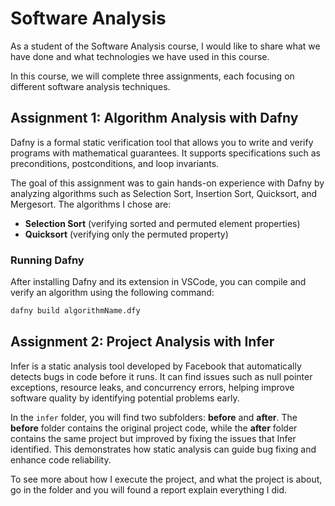 # Software Analysis

As a student of the Software Analysis course, I would like to share what we have done and what technologies we have used in this course.  

In this course, we will complete three assignments, each focusing on different software analysis techniques.

## Assignment 1: Algorithm Analysis with Dafny

Dafny is a formal static verification tool that allows you to write and verify programs with mathematical guarantees. It supports specifications such as preconditions, postconditions, and loop invariants.  

The goal of this assignment was to gain hands-on experience with Dafny by analyzing algorithms such as Selection Sort, Insertion Sort, Quicksort, and Mergesort. The algorithms I chose are:

- **Selection Sort** (verifying sorted and permuted element properties)  
- **Quicksort** (verifying only the permuted property)  

### Running Dafny

After installing Dafny and its extension in VSCode, you can compile and verify an algorithm using the following command:

```sh
dafny build algorithmName.dfy
```
 
## Assignment 2: Project Analysis with Infer

Infer is a static analysis tool developed by Facebook that automatically detects bugs in code before it runs. It can find issues such as null pointer exceptions, resource leaks, and concurrency errors, helping improve software quality by identifying potential problems early.

In the `infer` folder, you will find two subfolders: **before** and **after**. The **before** folder contains the original project code, while the **after** folder contains the same project but improved by fixing the issues that Infer identified. This demonstrates how static analysis can guide bug fixing and enhance code reliability.

To see more about how I execute the project, and what the project is about, go in the folder and you will found a report explain everything I did.
